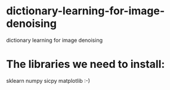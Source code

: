 # dictionary-learning-for-image-denoising
dictionary learning for image denoising
# The libraries we need to install:
sklearn
numpy
sicpy
matplotlib
:-)
